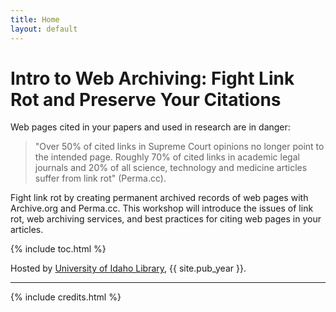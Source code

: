 ```yaml
---
title: Home
layout: default
---
```


# Intro to Web Archiving: Fight Link Rot and Preserve Your Citations

Web pages cited in your papers and used in research are in danger:

> "Over 50% of cited links in Supreme Court opinions no longer point to the intended page. Roughly 70% of cited links in academic legal journals and 20% of all science, technology and medicine articles suffer from link rot" (Perma.cc).

Fight link rot by creating permanent archived records of web pages with Archive.org and Perma.cc. 
This workshop will introduce the issues of link rot, web archiving services, and best practices for citing web pages in your articles.

{% include toc.html %}

Hosted by [University of Idaho Library](http://www.lib.uidaho.edu/), {{ site.pub_year }}.

------

{% include credits.html %}
